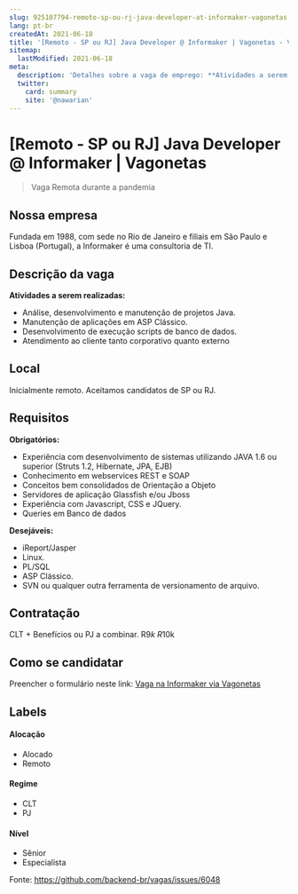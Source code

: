 ```yaml
---
slug: 925107794-remoto-sp-ou-rj-java-developer-at-informaker-vagonetas
lang: pt-br
createdAt: 2021-06-18
title: '[Remoto - SP ou RJ] Java Developer @ Informaker | Vagonetas - Vaga de Emprego'
sitemap:
  lastModified: 2021-06-18
meta:
  description: 'Detalhes sobre a vaga de emprego: **Atividades a serem realizadas:** - Análise, desenvolvimento e manutenção de projetos Java. - Manutenção de aplicações em ASP Clássico. - Desenvolvimento de execução scripts de banco de dados. - Atendimento ao cliente tanto corporativo quanto externo'
  twitter:
    card: summary
    site: '@nawarian'
---
```


# [Remoto - SP ou RJ] Java Developer @ Informaker | Vagonetas

> Vaga Remota durante a pandemia

## Nossa empresa

Fundada em 1988, com sede no Rio de Janeiro e filiais em São Paulo e Lisboa (Portugal), a Informaker é uma consultoria de TI.

## Descrição da vaga

**Atividades a serem realizadas:**

- Análise, desenvolvimento e manutenção de projetos Java.
- Manutenção de aplicações em ASP Clássico.
- Desenvolvimento de execução scripts de banco de dados.
- Atendimento ao cliente tanto corporativo quanto externo

## Local

Inicialmente remoto. Aceitamos candidatos de SP ou RJ.

## Requisitos

**Obrigatórios:**
- Experiência com desenvolvimento de sistemas utilizando JAVA 1.6 ou superior (Struts 1.2, Hibernate, JPA, EJB)
- Conhecimento em webservices REST e SOAP
- Conceitos bem consolidados de Orientação a Objeto
- Servidores de aplicação Glassfish e/ou Jboss
- Experiência com Javascript, CSS e JQuery.
- Queries em Banco de dados

**Desejáveis:**
- iReport/Jasper
- Linux.
- PL/SQL
- ASP Clássico.
- SVN ou qualquer outra ferramenta de versionamento de arquivo.

## Contratação

CLT + Benefícios ou PJ a combinar. R$9k ~ R$10k

## Como se candidatar

Preencher o formulário neste link: [Vaga na Informaker via Vagonetas](https://www.vagonetas.com.br/vagas/desenvolvedor-java-37633dee1285e3f3)

## Labels

#### Alocação
- Alocado
- Remoto

#### Regime
- CLT
- PJ

#### Nível
- Sênior
- Especialista




Fonte: https://github.com/backend-br/vagas/issues/6048